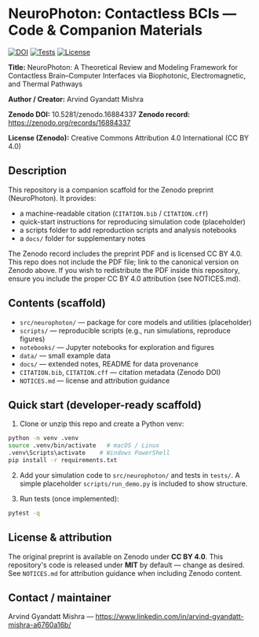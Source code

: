 # NeuroPhoton: Contactless BCIs — Code & Companion Materials

[![DOI](https://zenodo.org/badge/DOI/10.5281/zenodo.16884337.svg)](https://doi.org/10.5281/zenodo.16884337)
[![Tests](https://github.com/NeuArv/neurophoton-repo/actions/workflows/python-app.yml/badge.svg)](https://github.com/NeuArv/hybrid-bci-wheelchair/actions)
[![License](https://img.shields.io/badge/license-MIT-blue.svg)](LICENSE)

**Title:** NeuroPhoton: A Theoretical Review and Modeling Framework for Contactless Brain–Computer Interfaces via Biophotonic, Electromagnetic, and Thermal Pathways

**Author / Creator:** Arvind Gyandatt Mishra

**Zenodo DOI:** 10.5281/zenodo.16884337
**Zenodo record:** https://zenodo.org/records/16884337

**License (Zenodo):** Creative Commons Attribution 4.0 International (CC BY 4.0)

## Description
This repository is a companion scaffold for the Zenodo preprint (NeuroPhoton). It provides:
- a machine-readable citation (`CITATION.bib` / `CITATION.cff`)
- quick-start instructions for reproducing simulation code (placeholder)
- a scripts folder to add reproduction scripts and analysis notebooks
- a `docs/` folder for supplementary notes

The Zenodo record includes the preprint PDF and is licensed CC BY 4.0. This repo does not include the PDF file; link to the canonical version on Zenodo above. If you wish to redistribute the PDF inside this repository, ensure you include the proper CC BY 4.0 attribution (see NOTICES.md).

## Contents (scaffold)
- `src/neurophoton/` — package for core models and utilities (placeholder)
- `scripts/` — reproducible scripts (e.g., run simulations, reproduce figures)
- `notebooks/` — Jupyter notebooks for exploration and figures
- `data/` — small example data
- `docs/` — extended notes, README for data provenance
- `CITATION.bib`, `CITATION.cff` — citation metadata (Zenodo DOI)
- `NOTICES.md` — license and attribution guidance

## Quick start (developer-ready scaffold)
1. Clone or unzip this repo and create a Python venv:

```bash
python -m venv .venv
source .venv/bin/activate   # macOS / Linux
.venv\Scripts\activate    # Windows PowerShell
pip install -r requirements.txt
```

2. Add your simulation code to `src/neurophoton/` and tests in `tests/`. A simple placeholder `scripts/run_demo.py` is included to show structure.

3. Run tests (once implemented):
```bash
pytest -q
```

## License & attribution
The original preprint is available on Zenodo under **CC BY 4.0**. This repository's code is released under **MIT** by default — change as desired. See `NOTICES.md` for attribution guidance when including Zenodo content.

## Contact / maintainer
Arvind Gyandatt Mishra — https://www.linkedin.com/in/arvind-gyandatt-mishra-a6760a16b/
